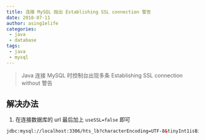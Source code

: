 ```yaml
---
title: 连接 MySQL 抛出 Establishing SSL connection 警告
date: 2018-07-11
author: asing1elife
categories:
 - java
 - database
tags:
 - java
 - mysql
---
```

> Java 连接 MySQL 时控制台出现多条 Establishing SSL connection without 警告  

## 解决办法
1. 在连接数据库的 url 最后加上 `useSSL=false` 即可
```xml
jdbc:mysql://localhost:3306/hts_lb?characterEncoding=UTF-8&tinyInt1isBit=false&useSSL=false
```